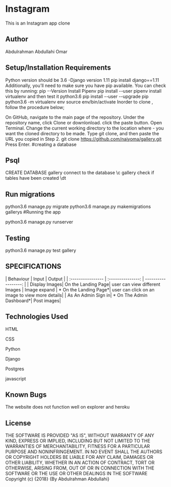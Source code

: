 # Instagram

This is an Instagram app clone

## Author

Abdulrahman Abdullahi Omar

## Setup/Installation Requirements

Python version should be 3.6 -Django version 1.11 pip install django==1.11
Additionally, you’ll need to make sure you have pip available. You can check this by running:
pip --Version
Install Pipenv pip install --user pipenv
install virtualenv and then test it
python3.6 pip install --user --upgrade pip
python3.6 -m virtualenv env
source env/bin/activate
Inorder to clone , follow the procedure below;

On GitHub, navigate to the main page of the repository.
Under the repository name, click Clone or downlonload.
click the paste button.
Open Terminal.
Change the current working directory to the location where - you want the cloned directory to be made.
Type git clone, and then paste the URL you copied in Step 2.
git clone https://github.com/naiyoma/gallery.git Press Enter.
#creating a database

## Psql

CREATE DATABASE gallery
connect to the database \c gallery
check if tables have been created \dt


## Run migrations

python3.6 manage.py migrate
python3.6 manage.py makemigrations gallerys
#Running the app

python3.6 manage.py runserver

## Testing

python3.6 manage.py test gallery

## SPECIFICATIONS

| Behaviour | Input | Output | | :---------------- | :---------------: | ------------------: | | Display Images| On the Landing Page| user can view different Images | Image expand | * On the Landing Page*| user can click on an image to view more details| | As An Admin Sign in| * On The Admin Dashboard*| Post images|

## Technologies Used

HTML

CSS

Python

Django

Postgres

javascript

## Known Bugs

The website does not function well on explorer and heroku

## License

THE SOFTWARE IS PROVIDED "AS IS", WITHOUT WARRANTY OF ANY KIND, EXPRESS OR IMPLIED, INCLUDING BUT NOT LIMITED TO THE WARRANTIES OF MERCHANTABILITY, FITNESS FOR A PARTICULAR PURPOSE AND NONINFRINGEMENT. IN NO EVENT SHALL THE AUTHORS OR COPYRIGHT HOLDERS BE LIABLE FOR ANY CLAIM, DAMAGES OR OTHER LIABILITY, WHETHER IN AN ACTION OF CONTRACT, TORT OR OTHERWISE, ARISING FROM, OUT OF OR IN CONNECTION WITH THE SOFTWARE OR THE USE OR OTHER DEALINGS IN THE SOFTWARE Copyright (c) {2018} {By Abdulrahman Abdullahi}
